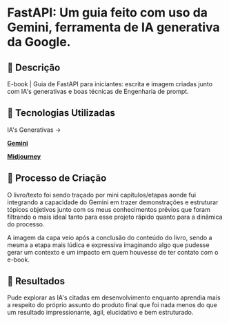 # FastAPI: Um guia feito com uso da Gemini, ferramenta de IA generativa da Google. 
 
## 📒 Descrição
E-book | Guia de FastAPI para iniciantes: escrita e imagem criadas junto com IA's generativas e boas técnicas de Engenharia de prompt.

## 🤖 Tecnologias Utilizadas
IA's Generativas ->

**[Gemini](https://gemini.google.com/app)**

**[Midjourney](https://gemini.google.com/app)** 

## 🧐 Processo de Criação
O livro/texto foi sendo traçado por mini capítulos/etapas aonde fui integrando a capacidade do Gemini em trazer demonstrações e estruturar tópicos objetivos junto com os meus conhecimentos prévios que foram filtrando o mais ideal tanto para esse projeto rápido quanto para a dinâmica do processo. 

A imagem da capa veio após a conclusão do conteúdo do livro, sendo a mesma a etapa mais lúdica e expressiva imaginando algo que pudesse gerar um contexto e um impacto em quem houvesse de ter contato com o e-book.  

## 🚀 Resultados
Pude explorar as IA's citadas em desenvolvimento enquanto aprendia mais a respeito do próprio assunto do produto final que foi nada menos do que um resultado impressionante, ágil, elucidativo e bem estruturado.
